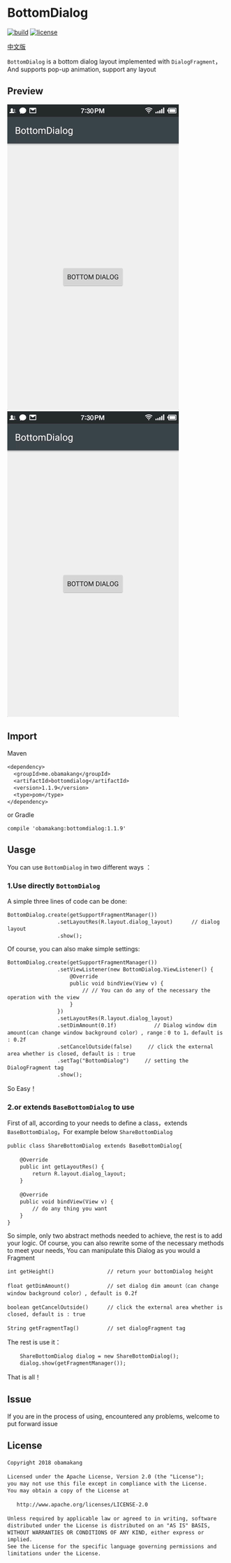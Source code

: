 # BottomDialog
[![build](https://img.shields.io/badge/build-1.1.9-brightgreen.svg?maxAge=2592000)](https://bintray.com/obamakang/maven/BottomDialog)
[![license](https://img.shields.io/badge/license-Apache%202-blue.svg?maxAge=2592000)](https://github.com/obamakang/BottomDialog/blob/master/LICENSE)

[中文版](/README_ZH.md)


`BottomDialog` is a bottom dialog layout implemented with `DialogFragment`，And supports pop-up animation, support any layout

## Preview
![BottomDialogShare](/preview/bottom_dialog_share.gif)
![BottomDialogShare](/preview/bottom_dialog_edit.gif)
## Import

Maven

    <dependency>
      <groupId>me.obamakang</groupId>
      <artifactId>bottomdialog</artifactId>
      <version>1.1.9</version>
      <type>pom</type>
    </dependency>
    
or Gradle

	compile 'obamakang:bottomdialog:1.1.9'

## Uasge

You can use `BottomDialog` in two different ways ：

### 1.Use directly `BottomDialog`

A simple three lines of code can be done:
    
    BottomDialog.create(getSupportFragmentManager())
                    .setLayoutRes(R.layout.dialog_layout)      // dialog layout
                    .show();
                    
Of course, you can also make simple settings:

    BottomDialog.create(getSupportFragmentManager())
                    .setViewListener(new BottomDialog.ViewListener() {    
                        @Override
                        public void bindView(View v) {
                            // // You can do any of the necessary the operation with the view
                        }
                    })
                    .setLayoutRes(R.layout.dialog_layout)  
                    .setDimAmount(0.1f)            // Dialog window dim amount(can change window background color）, range：0 to 1，default is : 0.2f
                    .setCancelOutside(false)     // click the external area whether is closed, default is : true
                    .setTag("BottomDialog")     // setting the DialogFragment tag
                    .show();

So Easy！

### 2.or extends `BaseBottomDialog` to use

First of all, according to your needs to define a class，extends `BaseBottomDialog`，For example below `ShareBottomDialog`
    
    public class ShareBottomDialog extends BaseBottomDialog{
    
        @Override
        public int getLayoutRes() {
            return R.layout.dialog_layout;
        }
    
        @Override
        public void bindView(View v) {
            // do any thing you want
        }
    }

So simple, only two abstract methods needed to achieve, the rest is to add your logic. Of course, you can also rewrite some of the necessary methods to meet your needs, You can manipulate this Dialog as you would a Fragment

    int getHeight()                 // return your bottomDialog height

    float getDimAmount()            // set dialog dim amount（can change window background color）, default is 0.2f

    boolean getCancelOutside()      // click the external area whether is closed, default is : true

    String getFragmentTag()         // set dialogFragment tag

The rest is use it：

        ShareBottomDialog dialog = new ShareBottomDialog();
        dialog.show(getFragmentManager());

That is all！

## Issue

If you are in the process of using, encountered any problems, welcome to put forward issue

## License

    Copyright 2018 obamakang

    Licensed under the Apache License, Version 2.0 (the "License");
    you may not use this file except in compliance with the License.
    You may obtain a copy of the License at

       http://www.apache.org/licenses/LICENSE-2.0

    Unless required by applicable law or agreed to in writing, software
    distributed under the License is distributed on an "AS IS" BASIS,
    WITHOUT WARRANTIES OR CONDITIONS OF ANY KIND, either express or implied.
    See the License for the specific language governing permissions and
    limitations under the License.
	
 
 
